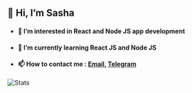 ## 👋 Hi, I’m Sasha
- #### 👀 I’m interested in React and Node JS app development 
- #### 🌱 I’m currently learning React JS and Node JS
- #### 📫 How to contact me : [Email](mailto:sanyuchilas@gmail.com), [Telegram](https://t.me/sanyuchilas)

![Stats](https://github-readme-stats.vercel.app/api?username=alexander-keyer&show_icons=true&theme=react&hide=issues&count_private=true&layout=compact)
